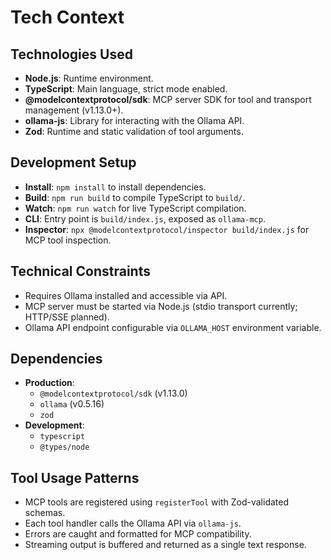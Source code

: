 # Tech Context

## Technologies Used
- **Node.js**: Runtime environment.
- **TypeScript**: Main language, strict mode enabled.
- **@modelcontextprotocol/sdk**: MCP server SDK for tool and transport management (v1.13.0+).
- **ollama-js**: Library for interacting with the Ollama API.
- **Zod**: Runtime and static validation of tool arguments.

## Development Setup
- **Install**: `npm install` to install dependencies.
- **Build**: `npm run build` to compile TypeScript to `build/`.
- **Watch**: `npm run watch` for live TypeScript compilation.
- **CLI**: Entry point is `build/index.js`, exposed as `ollama-mcp`.
- **Inspector**: `npx @modelcontextprotocol/inspector build/index.js` for MCP tool inspection.

## Technical Constraints
- Requires Ollama installed and accessible via API.
- MCP server must be started via Node.js (stdio transport currently; HTTP/SSE planned).
- Ollama API endpoint configurable via `OLLAMA_HOST` environment variable.

## Dependencies
- **Production**:
  - `@modelcontextprotocol/sdk` (v1.13.0)
  - `ollama` (v0.5.16)
  - `zod`
- **Development**:
  - `typescript`
  - `@types/node`

## Tool Usage Patterns
- MCP tools are registered using `registerTool` with Zod-validated schemas.
- Each tool handler calls the Ollama API via `ollama-js`.
- Errors are caught and formatted for MCP compatibility.
- Streaming output is buffered and returned as a single text response.
